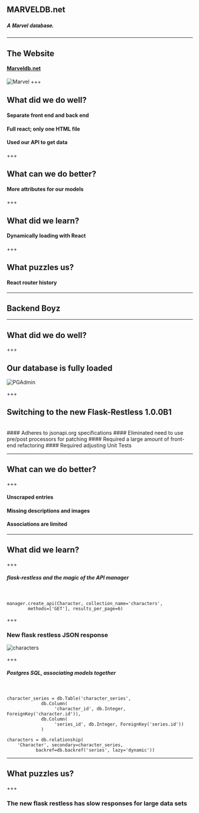 ## MARVELDB.net
##### <span style="font-family:Helvetica Neue; font-weight:bold">A <span style="color=red">Marvel</span> database.</span>

---

## The Website
#### <a href="http://marveldb.net">Marveldb.net</a>
![Marvel](http://toanmagazine.com/wp-content/uploads/2015/06/santa-cruz-marvel-screaming-hand-collection-01-960x540-860x280.jpg)
+++

## What did we do well?
#### Separate front end and back end
#### Full react; only one HTML file
#### Used our API to get data

+++

## What can we do better?

#### More attributes for our models

+++

## What did we learn?

#### Dynamically loading with React

+++

## What puzzles us?

#### React router history

---

## Backend Boyz

---

## What did we do well?

+++

## Our database is fully loaded
![PGAdmin](http://i.imgur.com/GBVCClT.jpg)

+++

## Switching to the new Flask-Restless 1.0.0B1
<br>
#### Adheres to jsonapi.org specifications
#### Eliminated need to use pre/post processors for patching
#### Required a large amount of front-end refactoring
#### Required adjusting Unit Tests 

---

## What can we do better?

+++

#### Unscraped entries

#### Missing descriptions and images

#### Associations are limited

---

## What did we learn?

+++

##### flask-restless and the magic of the API manager
<br>

    manager.create_api(Character, collection_name='characters', 
            methods=['GET'], results_per_page=6)

+++

### New flask restless JSON response
![characters](http://i.imgur.com/DoajTVG.png)

+++

##### Postgres SQL, associating models together
<br>

    character_series = db.Table('character_series',
                 db.Column(
                      'character_id', db.Integer, ForeignKey('character.id')),
                 db.Column(
                      'series_id', db.Integer, ForeignKey('series.id'))
                 )

    characters = db.relationship(
        'Character', secondary=character_series, 
               backref=db.backref('series', lazy='dynamic'))

---

## What puzzles us?

+++

### The new flask restless has slow responses for large data sets

